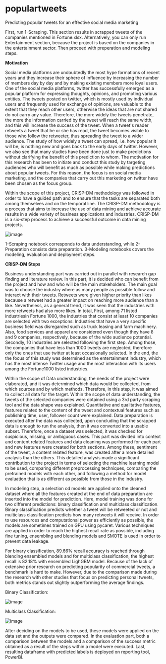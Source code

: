 # populartweets
Predicting popular tweets for an effective social media marketing

First, run 1-Scraping. This section results in scrapped tweets of the companies mentioned in Fortune.xlsx. Alternatively, you can only run Entertainment section, because the project is based on the companies in the entertainment sector. Then proceed with preperation and modeling steps.

**Motivation**

Social media platforms are undoubtedly the most hype formations of recent years and they increase their sphere of influence by increasing the number of members day by day and by making existing members more loyal users. One of the social media platforms, twitter has successfully emerged as a popular platform for expressing thoughts, opinions, and promoting various entities. The tweets posted on twitter, which is mostly used by individual users and frequently used for exchange of opinions, are valuable to the extent that they reach other users, otherwise the ideas that are not shared do not carry any value. Therefore, the more widely the tweets penetrate, the more the information carried by the tweet will reach the same width, and this will increase the success of the tweet. When a tweet's reader retweets a tweet that he or she has read, the tweet becomes visible to those who follow the retweeter, thus spreading the tweet to a wider audience. The study of how widely a tweet can spread, i.e. how popular it will be, is nothing new and goes back to the early days of twitter. However, we also see that many studies have been done just to make predictions without clarifying the benefit of this prediction to whom. The motivation for this research has been to initiate and conduct this study by targeting audiences who will benefit as much as possible while making predictions about popular tweets. For this reason, the focus is on social media marketing, and the companies that carry out this marketing on twitter have been chosen as the focus group.

Within the scope of this project, CRISP-DM methodology was followed in order to have a guided path and to ensure that the tasks are separated both among themselves and on the temporal line. The CRISP-DM methodology is a process that aims to increase the use of data mining and achieve accurate results in a wide variety of business applications and industries. CRISP-DM is a six-step process to achieve a successful outcome in data mining projects. 

![image](https://github.com/ardahiz/populartweets/assets/81987695/805d020e-2710-404f-a63d-73581e789ef8)


1-Scraping notebook corresponds to data understanding, while 2-Preparation consists data preparation. 3-Modeling notebooks covers the modeling, evaluation and deployment steps.

**CRISP-DM Steps**

Business understanding part was carried out in parallel with research gap finding and literature review. In this part, it is decided who can benefit from the project and how and who will be the main stakeholders. The main goal was to choose the industry where as many people as possible follow and interact with their tweets. Retweets were given higher priority than likes because a retweet had a greater impact on reaching more audience than a like. Nevertheless, as a general trend, it was seen that the industries with more retweets had also more likes. In total,  First, among 71 listed industriesin Fortune 1000, the industries that consist at least 10 companies are selected with two exceptions: Industries that have a very specific business field was disregarded such as truck leasing and farm machinery. Also, food services and apparel are considered even though they have 8 and 9 companies, respectively, because of the wide audience potential.
Secondly, 10 industries are selected following the first step. Among those, the companies that have less than 1000 tweets are neglected, therefore only the ones that use twitter at least occasionally selected. In the end, the the focus of this study was determined as the entertainment industry, which has the most intense Twitter usage and the most interaction with its users among the Fortune1000 listed industries.

Within the scope of Data understanding, the needs of the project were elaborated, and it was determined which data would be collected, from which sources and by which methods. Therefore, in this step, it was aimed to collect all data for the target. Within the scope of data understanding, the tweets of the selected companies were obtained using a 3rd party scraping tool and the data shape was explained. Quantitative and qualitative features, features related to the content of the tweet and contextual features such as publishing time, user, follower count were explained. 
Data preparation is executed after the data was collected, upon concluding that the scrapped data is enough to run the analysis, then it was converted into a usable subset. Therefore, once a dataset was selected, it was checked for suspicious, missing, or ambiguous cases. This part was divided into context and content related features and data cleaning was performed for each part and new features were created for both sections. Among these, sentiment of the tweet, a content related feature, was created after a more detailed analysis than the others. This detailed analysis made a significant contribution to the project in terms of selecting the machine learning model to be used, comparing different preprocessing techniques, comparing the pretrained models with each other, and following a method for model evaluation that is as different as possible from those in the industry.

In modeling step, a selection od models are applied onto the cleaned dataset where all the features created at the end of data preparation are inserted into the model for prediction. Here, model training was done for two different predictions: binary classification and multiclass classification. Binary classification predicts whether a tweet will be retweeted or not and multiclass classification predicts how many retweets it will receive. In order to use resources and computational power as efficiently as possible, the models are sometimes trained on GPU using pycaret. Various techniques are applied in order to reach the highest recall rate as possible, including fine tuning, ensembling and blending models and SMOTE is used in order to prevent data leakage. 

For binary classification, 89.66% recall accuracy is reached through blending ensembled models and for multiclass classification, the highest recall is 82.18% with ensembled LighGBM model. Because of the lack of extensive prior research on predicting popularity of commercial tweets, a benchmark is hard to make. However, due to the comparison made during the research with other studies that focus on predicting personal tweets, both metrics stands out slightly outperforming the average findings.

Binary Classification:

![image](https://github.com/ardahiz/populartweets/assets/81987695/945e9e02-be19-4694-8c21-5e4b7644b360)


Multiclass Classification:

![image](https://github.com/ardahiz/populartweets/assets/81987695/51b7a068-9b11-4b9e-9432-e1cb40a8c1ac)



After deciding on the models to be used, these models were applied on the data set and the outputs were compared. In the evaluation part, both a comparison between the models and a comparison of the success metric obtained as a result of the steps within a model were executed. Last, resulting dataframe with predicted labels is deployed on reporting tool, PowerBI.
